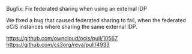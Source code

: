 Bugfix: Fix federated sharing when using an external IDP

We fixed a bug that caused federated sharing to fail, when the
federated oCIS instances where sharing the same external IDP.

https://github.com/owncloud/ocis/pull/10567
https://github.com/cs3org/reva/pull/4933
